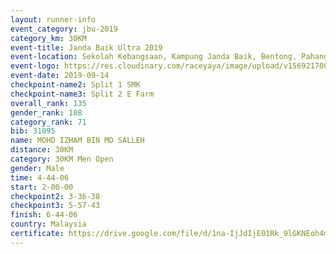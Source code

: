 ```yaml
---
layout: runner-info 
event_category: jbu-2019 
category_km: 30KM 
event-title: Janda Baik Ultra 2019  
event-location: Sekolah Kebangsaan, Kampung Janda Baik, Bentong, Pahang, Malaysia 
event-logo: https://res.cloudinary.com/raceyaya/image/upload/v1569217009/logo/janda-baik_vch1pc.jpg 
event-date: 2019-09-14 
checkpoint-name2: Split 1 SMK 
checkpoint-name3: Split 2 E Farm 
overall_rank: 135
gender_rank: 108
category_rank: 71
bib: 31095
name: MOHD IZHAM BIN MD SALLEH
distance: 30KM
category: 30KM Men Open
gender: Male
time: 4-44-06
start: 2-00-00
checkpoint2: 3-36-38
checkpoint3: 5-57-43
finish: 6-44-06
country: Malaysia
certificate: https://drive.google.com/file/d/1na-IjJdIjE01Rk_9lGKNEoh4mT7QGXcp/view?usp=sharing
---
```

